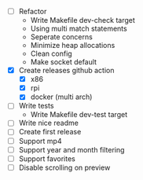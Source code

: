 - [ ] Refactor
    * Write Makefile dev-check target
    * Using multi match statements
    * Seperate concerns
    * Minimize heap allocations
    * Clean config
    * Make socket default
- [x] Create releases github action
    - [x] x86
    - [x] rpi
    - [x] docker (multi arch)
- [ ] Write tests
    * Write Makefile dev-test target
- [ ] Write nice readme
- [ ] Create first release
- [ ] Support mp4
- [ ] Support year and month filtering
- [ ] Support favorites
- [ ] Disable scrolling on preview
